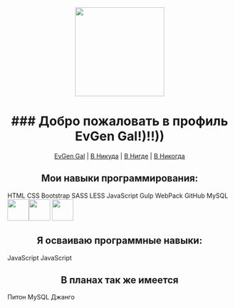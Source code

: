 <div align="center">
  <img width="200" height="200" src="./test ES4/img/logo/ЕжеСветRedWhWhEff.png"  alt="">
  <h1>### Добро пожаловать в профиль EvGen Gal!)!!))</h1>
    <a href="#" target="_blank">EvGen Gal</a> | 
    <a href="#" target="_blank">В Никуда</a> | 
    <a href="#" target="_blank">В Нигде</a> | 
    <a href="#" target="_blank">В Никогда</a>
  </p>
</div>
<!-- [![EvGen Gal][EvGen]][vk] | 
[![В Никуда][nowhereTo]][nwt] | 
[![В Нигде][nowhere]][nwe] | 
[![В Никогда][inNever]][inr] -->

<h2 align="center">Мои навыки программирования:</h2>
HTML CSS Bootstrap SASS LESS JavaScript Gulp WebPack GitHub MySQL
<a href="https://#"><img width="48" height="48" src="https://worldvectorlogo.com/logos/html5.svg"></a><img width="48" height="48" src="https://worldvectorlogo.com/logos/css-3.svg">
<a href="https://#"><img width="48" height="48" src="https://worldvectorlogo.com/logos/sass-1.svg"></a> 

<h2 align="center">Я осваиваю программные навыки:</h2>
JavaScript JavaScript

<h2 align="center">В планах так же имеется</h2>
Питон MySQL Джанго

<!--
**EvgenGal1/EvgenGal1** is a ✨ _special_ ✨ repository because its `README.md` (this file) appears on your GitHub profile.

Here are some ideas to get you started:

- 🔭 I’m currently working on ...
- 🌱 I’m currently learning ...
- 👯 I’m looking to collaborate on ...
- 🤔 I’m looking for help with ...
- 💬 Ask me about ...
- 📫 How to reach me: ...
- 😄 Pronouns: ...
- ⚡ Fun fact: ...
-->

